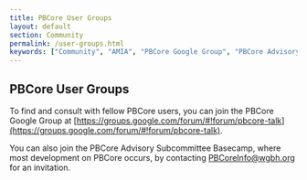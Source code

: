 ```yaml
---
title: PBCore User Groups
layout: default
section: Community
permalink: /user-groups.html
keywords: ["Community", "AMIA", "PBCore Google Group", "PBCore Advisory Subcommittee"]
---
```


<h2 class="dark-grey title bold">PBCore User Groups</h2>

To find and consult with fellow PBCore users, you can join the PBCore Google Group at [https://groups.google.com/forum/#!forum/pbcore-talk](https://groups.google.com/forum/#!forum/pbcore-talk).

You can also join the PBCore Advisory Subcommittee Basecamp, where most development on PBCore occurs, by contacting PBCoreInfo@wgbh.org for an invitation.
